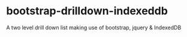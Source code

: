 # bootstrap-drilldown-indexeddb
A two level drill down list making use of bootstrap, jquery &amp; IndexedDB
